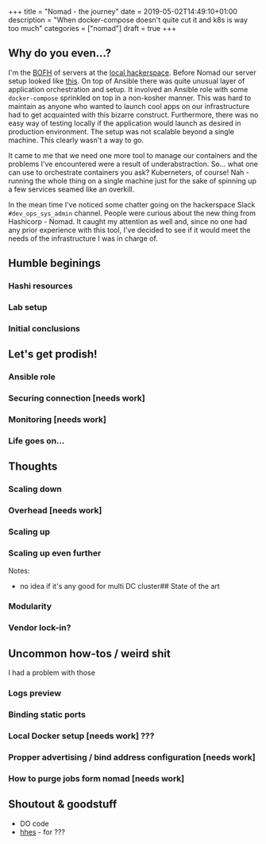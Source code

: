 +++
title = "Nomad - the journey"
date = 2019-05-02T14:49:10+01:00
description = "When docker-compose doesn't quite cut it and k8s is way too much"
categories = ["nomad"]
draft = true
+++

## Why do you even...?
I'm the [BOFH](https://en.wikipedia.org/wiki/Bastard_Operator_From_Hell) of servers at the [local hackerspace](https://hs3.pl/). Before Nomad our server setup looked like [this](https://github.com/hs3city/squire/tree/fc4c12ada57aee92e667a4ec92db3ee530b54477). On top of Ansible there was quite unusual layer of application orchestration and setup. It involved an Ansible role with some `docker-compose` sprinkled on top in a non-kosher manner. This was hard to maintain as anyone who wanted to launch cool apps on our infrastructure had to get acquainted with this bizarre construct. Furthermore, there was no easy way of testing locally if the application would launch as desired in production environment. The setup was not scalable beyond a single machine. This clearly wasn't a way to go.

It came to me that we need one more tool to manage our containers and the problems I've encountered were a result of underabstraction. So... what one can use to orchestrate containers you ask? Kuberneters, of course! Nah - running the whole thing on a single machine just for the sake of spinning up a few services seamed like an overkill. 

In the mean time I've noticed some chatter going on the hackerspace Slack `#dev_ops_sys_admin` channel. People were curious about the new thing from Hashicorp - Nomad. It caught my attention as well and, since no one had any prior experience with this tool, I've decided to see if it would meet the needs of the infrastructure I was in charge of.

## Humble beginings
### Hashi resources
### Lab setup
### Initial conclusions

## Let's get prodish!
### Ansible role
### Securing connection [needs work]
### Monitoring [needs work]
### Life goes on...

## Thoughts
### Scaling down
### Overhead [needs work]
### Scaling up
### Scaling up even further
Notes:
- no idea if it's any good for multi DC cluster## State of the art
### Modularity
### Vendor lock-in?

## Uncommon how-tos / weird shit
I had a problem with those
### Logs preview
### Binding static ports
### Local Docker setup [needs work] ???
### Propper advertising / bind address configuration [needs work]
### How to purge jobs form nomad [needs work]


## Shoutout & goodstuff
- DO code
- [hhes](https://github.com/xaxes) - for ???
